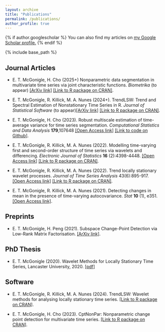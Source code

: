 ```yaml
---
layout: archive
title: "Publications"
permalink: /publications/
author_profile: true
---
```


{% if author.googlescholar %}
  You can also find my articles on <u><a href="{{author.googlescholar}}">my Google Scholar profile</a>.</u>
{% endif %}

{% include base_path %}

## Journal Articles

- E. T. McGonigle, H. Cho (2025+) Nonparametric data segmentation in multivariate time series via joint characteristic functions. *Biometrika* (to appear) [[ArXiv link]](https://arxiv.org/abs/2305.07581) [[Link to R package on CRAN]](https://CRAN.R-project.org/package=CptNonPar).

- E. T. McGonigle, R. Killick, M. A. Nunes (2024+). TrendLSW: Trend and Spectral Estimation of Nonstationary Time Series in R. *Journal of Statistical Software* (to appear)[[ArXiv link]](https://arxiv.org/abs/2406.05012) [[Link to R package on CRAN]](https://CRAN.R-project.org/package=TrendLSW).

- E. T. McGonigle, H. Cho (2023). Robust multiscale estimation of time-average variance for time series segmentation. *Computational Statistics and Data Analysis* **179**,107648 [[Open Access link]](https://doi.org/10.1016/j.csda.2022.107648) [[Link to code on Github]](https://github.com/EuanMcGonigle/TAVC.seg).

- E. T. McGonigle, R. Killick, M. A. Nunes (2022). Modelling time-varying first and second-order structure of time series via wavelets and differencing. *Electronic Journal of Statistics* **16** (2):4398-4448. [[Open Access link]](https://doi.org/10.1214/22-EJS2044)   [[Link to R package on CRAN]](https://CRAN.R-project.org/package=TrendLSW).

- E. T. McGonigle, R. Killick, M. A. Nunes (2022). Trend locally stationary wavelet processes. *Journal of Time Series Analysis* 43(6):895-917.  [[Open Access link]](https://onlinelibrary.wiley.com/doi/10.1111/jtsa.12643) [[Link to R package on CRAN]](https://CRAN.R-project.org/package=TrendLSW).

- E. T. McGonigle, R. Killick, M. A. Nunes (2021). Detecting changes in mean in the presence of time-varying autocovariance. *Stat* **10** (1), e351.  [[Open Access link]](https://onlinelibrary.wiley.com/doi/10.1002/sta4.351).

## Preprints

- E. T. McGonigle, H. Peng (2021). Subspace Change-Point Detection via Low-Rank Matrix Factorisation. [[ArXiv link]](https://arxiv.org/abs/2110.04044).

## PhD Thesis 

- E. T. McGonigle (2020). Wavelet Methods for Locally Stationary Time Series, Lancaster University, 2020. [[pdf]](https://eprints.lancs.ac.uk/id/eprint/150108/1/2020mcgoniglephd.pdf)

## Software

- E. T. McGonigle, R. Killick, M. A. Nunes (2024). TrendLSW: Wavelet methods for analysing locally stationary time series. [[Link to R package on CRAN]](https://CRAN.R-project.org/package=TrendLSW).

- E. T. McGonigle, H. Cho (2023). CptNonPar: Nonparametric change point detection for multivariate time series. [[Link to R package on CRAN]](https://CRAN.R-project.org/package=CptNonPar).